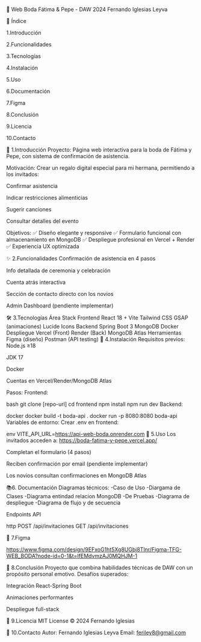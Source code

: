 💍 Web Boda Fátima & Pepe - DAW 2024
Fernando Iglesias Leyva

📑 Índice

1.Introducción

2.Funcionalidades

3.Tecnologías

4.Instalación

5.Uso

6.Documentación

7.Figma

8.Conclusión

9.Licencia

10.Contacto

🌟 1.Introducción
Proyecto: Página web interactiva para la boda de Fátima y Pepe, con sistema de confirmación de asistencia.

Motivación: Crear un regalo digital especial para mi hermana, permitiendo a los invitados:

Confirmar asistencia

Indicar restricciones alimenticias

Sugerir canciones

Consultar detalles del evento

Objetivos:
✅ Diseño elegante y responsive
✅ Formulario funcional con almacenamiento en MongoDB
✅ Despliegue profesional en Vercel + Render
✅ Experiencia UX optimizada

✨ 2.Funcionalidades
Confirmación de asistencia en 4 pasos

Info detallada de ceremonia y celebración

Cuenta atrás interactiva

Sección de contacto directo con los novios

Admin Dashboard (pendiente implementar)

🛠 3.Tecnologías
Área	Stack
Frontend	React 18 + Vite	Tailwind CSS	GSAP (animaciones)	Lucide Icons
Backend	Spring Boot 3	MongoDB	Docker
Despliegue	Vercel (Front)	Render (Back)	MongoDB Atlas
Herramientas	Figma (diseño)	Postman (API testing)
🚀 4.Instalación
Requisitos previos:
Node.js ≥18

JDK 17

Docker

Cuentas en Vercel/Render/MongoDB Atlas

Pasos:
Frontend:

bash
git clone [repo-url]
cd frontend
npm install
npm run dev
Backend:

docker
docker build -t boda-api .
docker run -p 8080:8080 boda-api
Variables de entorno:
Crear .env en frontend:

env
VITE_API_URL=https://api-web-boda.onrender.com
📱 5.Uso
Los invitados acceden a: https://boda-fatima-y-pepe.vercel.app/

Completan el formulario (4 pasos)

Reciben confirmación por email (pendiente implementar)

Los novios consultan confirmaciones en MongoDB Atlas

📚6. Documentación
Diagramas técnicos:
-Caso de Uso     -Diargama de Clases      -Diagrama entindad relacion MongoDB
-De Pruebas      -Diagrama de despliegue  -Diagrama de flujo y de secuencia


Endpoints API

http
POST /api/invitaciones
GET /api/invitaciones

🎨 7.Figma

https://www.figma.com/design/9EFxoG1ht5Xg8UGbj8Tlnr/Figma-TFG-WEB_BODA?node-id=0-1&t=IfEMdvmzAJ0MQHJM-1

🎯 8.Conclusión
Proyecto que combina habilidades técnicas de DAW con un propósito personal emotivo. Desafíos superados:

Integración React-Spring Boot

Animaciones performantes

Despliegue full-stack

📜 9.Licencia
MIT License © 2024 Fernando Iglesias

📧 10.Contacto
Autor: Fernando Iglesias Leyva
Email: feriley8@gmail.com
